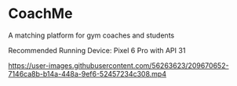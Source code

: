 # CoachMe
A matching platform for gym coaches and students

Recommended Running Device: Pixel 6 Pro with API 31



https://user-images.githubusercontent.com/56263623/209670652-7146ca8b-b14a-448a-9ef6-52457234c308.mp4
